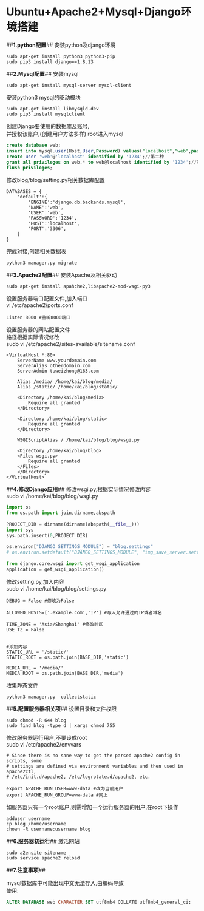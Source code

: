 # Ubuntu+Apache2+Mysql+Django环境搭建
##**1.python配置**##
安装python及django环境
```
sudo apt-get install python3 python3-pip
sudo pip3 install django==1.8.13
```

##**2.Mysql配置**##
安装mysql
```
sudo apt-get install mysql-server mysql-client
```
安装python3 mysql的驱动模块
```
sudo apt-get install libmysqld-dev
sudo pip3 install mysqlclient
```
创建Django要使用的数据库及账号,<br/>并授权该账户,(创建用户方法多样)
root进入mysql
```sql
create database web;
insert into mysql.user(Host,User,Password) values("localhost","web",password("1234")); //第一种创建方法
create user 'web'@'localhost' identified by '1234';//第二种
grant all privileges on web.* to web@localhost identified by '1234';//第三种方法直接在赋权限时创建
flush privileges;
```
修改blog/blog/setting.py相关数据库配置
```
DATABASES = {
    'default':{
        'ENGINE':'django.db.backends.mysql',
        'NAME':'web',
        'USER':'web',
        'PASSWORD':'1234',
        'HOST':'localhost',
        'PORT':'3306',
    }
}
```
完成对接,创建相关数据表
```
python3 manager.py migrate
```

##**3.Apache2配置**##
安装Apache及相关驱动
```
sudo apt-get install apahche2,libapache2-mod-wsgi-py3
```
设置服务器端口配置文件,加入端口    
vi /etc/apache2/ports.conf
```
Listen 8000 #监听8000端口
```
设置服务器的网站配置文件<br/>
路径根据实际情况修改<br/>
sudo vi /etc/apache2/sites-available/sitename.conf
```
<VirtualHost *:80>
    ServerName www.yourdomain.com
    ServerAlias otherdomain.com
    ServerAdmin tuweizhong@163.com
  
    Alias /media/ /home/kai/blog/media/
    Alias /static/ /home/kai/blog/static/
  
    <Directory /home/kai/blog/media>
        Require all granted
    </Directory>
  
    <Directory /home/kai/blog/static>
        Require all granted
    </Directory>
  
    WSGIScriptAlias / /home/kai/blog/blog/wsgi.py
  
    <Directory /home/kai/blog/blog>
    <Files wsgi.py>
        Require all granted
    </Files>
    </Directory>
</VirtualHost>

```

##**4.修改Django应用**##
修改wsgi.py,根据实际情况修改内容<br/>
sudo vi /home/kai/blog/blog/wsgi.py

```python
import os
from os.path import join,dirname,abspath
 
PROJECT_DIR = dirname(dirname(abspath(__file__)))
import sys
sys.path.insert(0,PROJECT_DIR)
 
os.environ["DJANGO_SETTINGS_MODULE"] = "blog.settings"
# os.environ.setdefault("DJANGO_SETTINGS_MODULE", "img_save_server.settings")
 
from django.core.wsgi import get_wsgi_application
application = get_wsgi_application()

```
修改setting.py,加入内容<br/>
sudo vi /home/kai/blog/blog/settings.py
```
DEBUG = False #修改为False

ALLOWED_HOSTS=['.example.com','IP'] #写入允许通过的IP或者域名

TIME_ZONE = 'Asia/Shanghai' #修改时区
USE_TZ = False


#添加内容
STATIC_URL = '/static/'
STATIC_ROOT = os.path.join(BASE_DIR,'static')

MEDIA_URL = '/media/'
MEDIA_ROOT = os.path.join(BASE_DIR,'media')
```
收集静态文件
```
python3 manager.py  collectstatic
```


##**5.配置服务器相关项**##
设置目录和文件权限
```
sudo chmod -R 644 blog
sudo find blog -type d | xargs chmod 755
```
修改服务器运行用户,不要设成root   
sudo vi /etc/apache2/envvars
```
# Since there is no sane way to get the parsed apache2 config in scripts, some
# settings are defined via environment variables and then used in apache2ctl,
# /etc/init.d/apache2, /etc/logrotate.d/apache2, etc.
 
export APACHE_RUN_USER=www-data #改为当前用户   
export APACHE_RUN_GROUP=www-data #同上   
```
如服务器只有一个root账户,则需增加一个运行服务器的用户,在root下操作
```
adduser username
cp blog /home/username
chown -R username:username blog
```

##**6.服务器初运行**##
激活网站
```
sudo a2ensite sitename
sudo service apache2 reload
```


##**7.注意事项**##

mysql数据库中可能出现中文无法存入,由编码导致    
使用:    
```sql
ALTER DATABASE web CHARACTER SET utf8mb4 COLLATE utf8mb4_general_ci;
```
